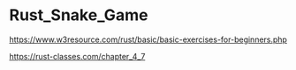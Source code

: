 # Rust_Snake_Game


https://www.w3resource.com/rust/basic/basic-exercises-for-beginners.php

https://rust-classes.com/chapter_4_7